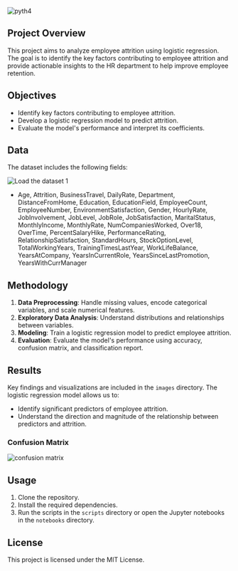 ![pyth4](https://github.com/datageeq/HR-Attrition-Analysis/assets/115308270/8edb5d3b-152d-4976-a37c-73ef60aaba9e)


## Project Overview
This project aims to analyze employee attrition using logistic regression. The goal is to identify the key factors contributing to employee attrition and provide actionable insights to the HR department to help improve employee retention.

## Objectives
- Identify key factors contributing to employee attrition.
- Develop a logistic regression model to predict attrition.
- Evaluate the model's performance and interpret its coefficients.

## Data
The dataset includes the following fields:

![Load the dataset 1](https://github.com/datageeq/HR-Attrition-Analysis/assets/115308270/ef5e4498-e74b-4ad2-a86a-fe2438ee13b6)

- Age, Attrition, BusinessTravel, DailyRate, Department, DistanceFromHome, Education, EducationField, EmployeeCount, EmployeeNumber, EnvironmentSatisfaction, Gender, HourlyRate, JobInvolvement, JobLevel, JobRole, JobSatisfaction, MaritalStatus, MonthlyIncome, MonthlyRate, NumCompaniesWorked, Over18, OverTime, PercentSalaryHike, PerformanceRating, RelationshipSatisfaction, StandardHours, StockOptionLevel, TotalWorkingYears, TrainingTimesLastYear, WorkLifeBalance, YearsAtCompany, YearsInCurrentRole, YearsSinceLastPromotion, YearsWithCurrManager

## Methodology
1. **Data Preprocessing**: Handle missing values, encode categorical variables, and scale numerical features.
2. **Exploratory Data Analysis**: Understand distributions and relationships between variables.
3. **Modeling**: Train a logistic regression model to predict employee attrition.
4. **Evaluation**: Evaluate the model's performance using accuracy, confusion matrix, and classification report.

## Results
Key findings and visualizations are included in the `images` directory. The logistic regression model allows us to:
- Identify significant predictors of employee attrition.
- Understand the direction and magnitude of the relationship between predictors and attrition.

### Confusion Matrix
![confusion matrix](https://github.com/datageeq/HR-Attrition-Analysis/assets/115308270/9e81a223-73bb-469a-9c63-13171c1b9d38)



## Usage
1. Clone the repository.
2. Install the required dependencies.
3. Run the scripts in the `scripts` directory or open the Jupyter notebooks in the `notebooks` directory.

## License
This project is licensed under the MIT License.
